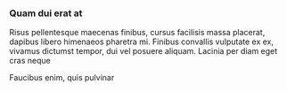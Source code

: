 ### Quam dui erat at

Risus pellentesque maecenas finibus, cursus facilisis massa placerat, dapibus libero himenaeos pharetra mi. Finibus convallis vulputate ex ex, vivamus dictumst tempor, dui vel posuere aliquam. Lacinia per diam eget cras neque

Faucibus enim, quis pulvinar


